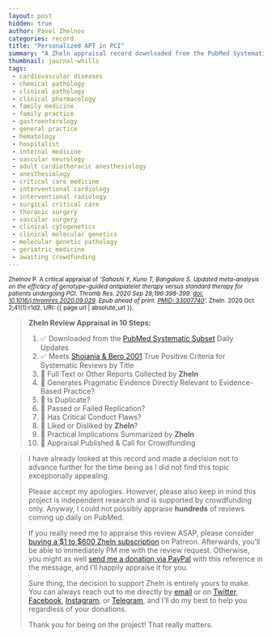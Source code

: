 ```yaml
---
layout: post
hidden: true
author: Pavel Zhelnov
categories: record
title: "Personalized APT in PCI"
summary: "A Zheln appraisal record downloaded from the PubMed Systematic Subset daily updates."
thumbnail: journal-whills
tags:
 - cardiovascular diseases
 - chemical pathology
 - clinical pathology
 - clinical pharmacology
 - family medicine
 - family practice
 - gastroenterology
 - general practice
 - hematology
 - hospitalist
 - internal medicine
 - vascular neurology
 - adult cardiothoracic anesthesiology
 - anesthesiology
 - critical care medicine
 - interventional cardiology
 - interventional radiology
 - surgical critical care
 - thoracic surgery
 - vascular surgery
 - clinical cytogenetics
 - clinical molecular genetics
 - molecular genetic pathology
 - geriatric medicine
 - awaiting crowdfunding
---
```


<small id="citation">Zhelnov P. A critical appraisal of _‘Sahashi Y, Kuno T, Bangalore S. Updated meta-analysis on the efficacy of genotype-guided antiplatelet therapy versus standard therapy for patients undergoing PCI. Thromb Res. 2020 Sep 28;196:398-399. [doi: 10.1016/j.thromres.2020.09.029](https://doi.org/10.1016/j.thromres.2020.09.029). Epub ahead of print. [PMID: 33007740](https://pubmed.gov/33007740)’._ Zheln. 2020 Oct 2;41(1):r1d2. URI: {{ page.url | absolute_url }}.</small>

> **Zheln Review Appraisal in 10 Steps:**
>
> 1. ✅ Downloaded from the [PubMed Systematic Subset](https://github.com/p1m-ortho/qs-global-ortho-search-queries/blob/global-sr-query/README.md) Daily Updates
> 2. ✅ Meets [Shojania & Bero 2001](https://www.researchgate.net/publication/11820967_Taking_Advantage_of_the_Explosion_of_Systematic_Reviews_An_Efficient_MEDLINE_Search_Strategy) True Positive Criteria for Systematic Reviews by Title
> 3. 🔄 Full Text or Other Reports Collected by **Zheln**
> 4. 🔄 Generates Pragmatic Evidence Directly Relevant to Evidence-Based Practice?
> 5. 🔄 Is Duplicate?
> 6. 🔄 Passed or Failed Replication?
> 7. 🔄 Has Critical Conduct Flaws?
> 8. 🔄 Liked or Disliked by **Zheln**?
> 9. 🔄 Practical Implications Summarized by **Zheln**
> 10. 🔄 Appraisal Published & Call for Crowdfunding

> I have already looked at this record and made a decision not to advance further for the time being as I did not find this topic exceptionally appealing.
>
> Please accept my apologies. However, please also keep in mind this project is independent research and is supported by crowdfunding only. Anyway, I could not possibly appraise **hundreds** of reviews coming up daily on PubMed.
> 
> If you really need me to appraise this review ASAP, please consider [buying a $1 to $600 Zheln subscription](https://patreon.com/zheln) on Patreon. Afterwards, you’ll be able to immediately PM me with the review request. Otherwise, you might as well [send me a donation via PayPal](https://paypal.me/pjelnov) with this reference in the message, and I’ll happily appraise it for you.
> 
> Sure thing, the decision to support Zheln is entirely yours to make. You can always reach out to me directly by [email](mailto:pavel@zheln.com) or on [Twitter](https://twitter.com/drzhelnov), [Facebook](https://facebook.com/drzhelnov), [Instagram](https://instagram.com/igzheln), or [Telegram](https://t.me/drzhelnov), and I’ll do my best to help you regardless of your donations.
> 
> Thank you for being on the project! That really matters.
